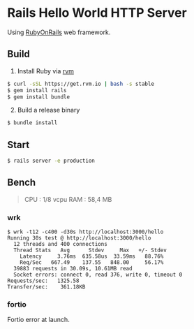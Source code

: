 # Rails Hello World HTTP Server

Using [RubyOnRails](http://rubyonrails.org/) web framework.

## Build

  1. Install Ruby via [rvm](https://rvm.io/)

```sh
$ curl -sSL https://get.rvm.io | bash -s stable
$ gem install rails
$ gem install bundle
```

  2. Build a release binary

```sh
$ bundle install
```

## Start

```sh
$ rails server -e production
```

## Bench

> CPU : 1/8 vcpu
> RAM : 58,4 MB

### wrk

```
$ wrk -t12 -c400 -d30s http://localhost:3000/hello             
Running 30s test @ http://localhost:3000/hello
  12 threads and 400 connections
  Thread Stats   Avg      Stdev     Max   +/- Stdev
    Latency     3.76ms  635.58us  33.59ms   88.76%
    Req/Sec   667.49    137.55   848.00     56.17%
  39883 requests in 30.09s, 10.61MB read
  Socket errors: connect 0, read 376, write 0, timeout 0
Requests/sec:   1325.58
Transfer/sec:    361.18KB
```

### fortio
Fortio error at launch.

